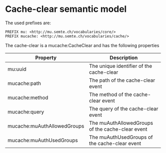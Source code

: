# Cache-clear semantic model

The used prefixes are:
```
PREFIX mu: <http://mu.semte.ch/vocabularies/core/>
PREFIX mucache: <http://mu.semte.ch/vocabularies/cache/>
```
The cache-clear is a mucache:CacheClear and has the following properties

| Property | Description |
| --- | --- |
| mu:uuid | The unique identifier of the cache-clear |
| mucache:path | The path of the cache-clear event |
| mucache:method | The method of the cache-clear event |
| mucache:query | The query of the cache-clear event |
| mucache:muAuthAllowedGroups | The muAuthAllowedGroups of the cache-clear event |
| mucache:muAuthUsedGroups | The muAuthUsedGroups of the cache-clear event |
